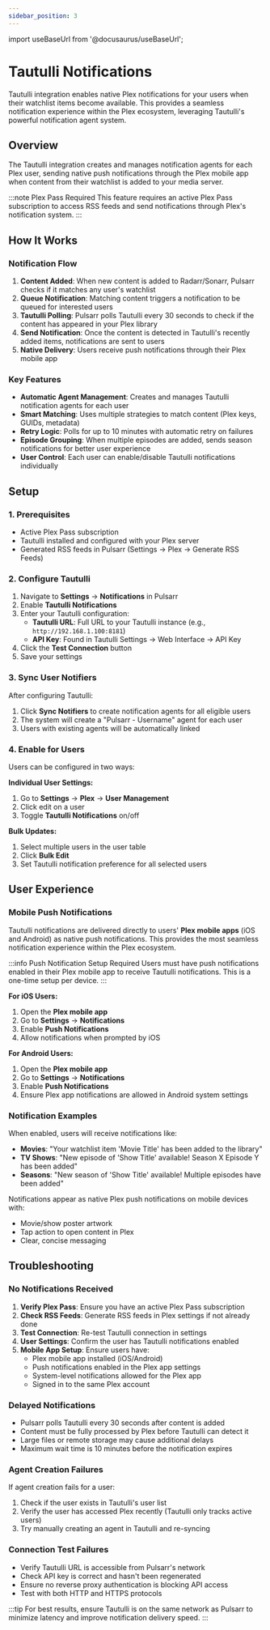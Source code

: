 ```yaml
---
sidebar_position: 3
---
```


import useBaseUrl from '@docusaurus/useBaseUrl';

# Tautulli Notifications

Tautulli integration enables native Plex notifications for your users when their watchlist items become available. This provides a seamless notification experience within the Plex ecosystem, leveraging Tautulli's powerful notification agent system.

## Overview

The Tautulli integration creates and manages notification agents for each Plex user, sending native push notifications through the Plex mobile app when content from their watchlist is added to your media server.

:::note Plex Pass Required
This feature requires an active Plex Pass subscription to access RSS feeds and send notifications through Plex's notification system.
:::

## How It Works

### Notification Flow

1. **Content Added**: When new content is added to Radarr/Sonarr, Pulsarr checks if it matches any user's watchlist
2. **Queue Notification**: Matching content triggers a notification to be queued for interested users
3. **Tautulli Polling**: Pulsarr polls Tautulli every 30 seconds to check if the content has appeared in your Plex library
4. **Send Notification**: Once the content is detected in Tautulli's recently added items, notifications are sent to users
5. **Native Delivery**: Users receive push notifications through their Plex mobile app

### Key Features

- **Automatic Agent Management**: Creates and manages Tautulli notification agents for each user
- **Smart Matching**: Uses multiple strategies to match content (Plex keys, GUIDs, metadata)
- **Retry Logic**: Polls for up to 10 minutes with automatic retry on failures
- **Episode Grouping**: When multiple episodes are added, sends season notifications for better user experience
- **User Control**: Each user can enable/disable Tautulli notifications individually

## Setup

### 1. Prerequisites

- Active Plex Pass subscription
- Tautulli installed and configured with your Plex server
- Generated RSS feeds in Pulsarr (Settings → Plex → Generate RSS Feeds)

### 2. Configure Tautulli

1. Navigate to **Settings** → **Notifications** in Pulsarr
2. Enable **Tautulli Notifications**
3. Enter your Tautulli configuration:
   - **Tautulli URL**: Full URL to your Tautulli instance (e.g., `http://192.168.1.100:8181`)
   - **API Key**: Found in Tautulli Settings → Web Interface → API Key
4. Click the **Test Connection** button
5. Save your settings

### 3. Sync User Notifiers

After configuring Tautulli:

1. Click **Sync Notifiers** to create notification agents for all eligible users
2. The system will create a "Pulsarr - Username" agent for each user
3. Users with existing agents will be automatically linked

### 4. Enable for Users

Users can be configured in two ways:

**Individual User Settings:**
1. Go to **Settings** → **Plex** → **User Management**
2. Click edit on a user
3. Toggle **Tautulli Notifications** on/off

**Bulk Updates:**
1. Select multiple users in the user table
2. Click **Bulk Edit**
3. Set Tautulli notification preference for all selected users

## User Experience

### Mobile Push Notifications

Tautulli notifications are delivered directly to users' **Plex mobile apps** (iOS and Android) as native push notifications. This provides the most seamless notification experience within the Plex ecosystem.

:::info Push Notification Setup Required
Users must have push notifications enabled in their Plex mobile app to receive Tautulli notifications. This is a one-time setup per device.
:::

**For iOS Users:**
1. Open the **Plex mobile app**
2. Go to **Settings** → **Notifications**
3. Enable **Push Notifications**
4. Allow notifications when prompted by iOS

**For Android Users:**
1. Open the **Plex mobile app**
2. Go to **Settings** → **Notifications**
3. Enable **Push Notifications**
4. Ensure Plex app notifications are allowed in Android system settings

### Notification Examples

When enabled, users will receive notifications like:

- **Movies**: "Your watchlist item 'Movie Title' has been added to the library"
- **TV Shows**: "New episode of 'Show Title' available! Season X Episode Y has been added"
- **Seasons**: "New season of 'Show Title' available! Multiple episodes have been added"

Notifications appear as native Plex push notifications on mobile devices with:
- Movie/show poster artwork
- Tap action to open content in Plex
- Clear, concise messaging

## Troubleshooting

### No Notifications Received

1. **Verify Plex Pass**: Ensure you have an active Plex Pass subscription
2. **Check RSS Feeds**: Generate RSS feeds in Plex settings if not already done
3. **Test Connection**: Re-test Tautulli connection in settings
4. **User Settings**: Confirm the user has Tautulli notifications enabled
5. **Mobile App Setup**: Ensure users have:
   - Plex mobile app installed (iOS/Android)
   - Push notifications enabled in the Plex app settings
   - System-level notifications allowed for the Plex app
   - Signed in to the same Plex account

### Delayed Notifications

- Pulsarr polls Tautulli every 30 seconds after content is added
- Content must be fully processed by Plex before Tautulli can detect it
- Large files or remote storage may cause additional delays
- Maximum wait time is 10 minutes before the notification expires

### Agent Creation Failures

If agent creation fails for a user:
1. Check if the user exists in Tautulli's user list
2. Verify the user has accessed Plex recently (Tautulli only tracks active users)
3. Try manually creating an agent in Tautulli and re-syncing

### Connection Test Failures

- Verify Tautulli URL is accessible from Pulsarr's network
- Check API key is correct and hasn't been regenerated
- Ensure no reverse proxy authentication is blocking API access
- Test with both HTTP and HTTPS protocols

:::tip
For best results, ensure Tautulli is on the same network as Pulsarr to minimize latency and improve notification delivery speed.
:::